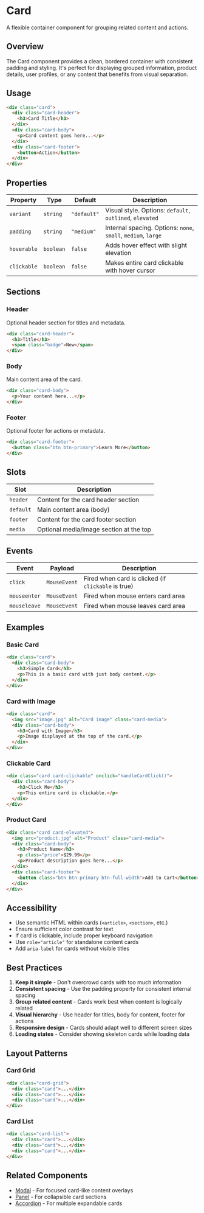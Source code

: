 # Card

A flexible container component for grouping related content and actions.

## Overview

The Card component provides a clean, bordered container with consistent padding and styling. It's perfect for displaying grouped information, product details, user profiles, or any content that benefits from visual separation.

## Usage

```html
<div class="card">
  <div class="card-header">
    <h3>Card Title</h3>
  </div>
  <div class="card-body">
    <p>Card content goes here...</p>
  </div>
  <div class="card-footer">
    <button>Action</button>
  </div>
</div>
```

## Properties

| Property | Type | Default | Description |
|----------|------|---------|-------------|
| `variant` | `string` | `"default"` | Visual style. Options: `default`, `outlined`, `elevated` |
| `padding` | `string` | `"medium"` | Internal spacing. Options: `none`, `small`, `medium`, `large` |
| `hoverable` | `boolean` | `false` | Adds hover effect with slight elevation |
| `clickable` | `boolean` | `false` | Makes entire card clickable with hover cursor |

## Sections

### Header
Optional header section for titles and metadata.

```html
<div class="card-header">
  <h3>Title</h3>
  <span class="badge">New</span>
</div>
```

### Body
Main content area of the card.

```html
<div class="card-body">
  <p>Your content here...</p>
</div>
```

### Footer
Optional footer for actions or metadata.

```html
<div class="card-footer">
  <button class="btn btn-primary">Learn More</button>
</div>
```

## Slots

| Slot | Description |
|------|-------------|
| `header` | Content for the card header section |
| `default` | Main content area (body) |
| `footer` | Content for the card footer section |
| `media` | Optional media/image section at the top |

## Events

| Event | Payload | Description |
|-------|---------|-------------|
| `click` | `MouseEvent` | Fired when card is clicked (if `clickable` is true) |
| `mouseenter` | `MouseEvent` | Fired when mouse enters card area |
| `mouseleave` | `MouseEvent` | Fired when mouse leaves card area |

## Examples

### Basic Card

```html
<div class="card">
  <div class="card-body">
    <h3>Simple Card</h3>
    <p>This is a basic card with just body content.</p>
  </div>
</div>
```

### Card with Image

```html
<div class="card">
  <img src="image.jpg" alt="Card image" class="card-media">
  <div class="card-body">
    <h3>Card with Image</h3>
    <p>Image displayed at the top of the card.</p>
  </div>
</div>
```

### Clickable Card

```html
<div class="card card-clickable" onclick="handleCardClick()">
  <div class="card-body">
    <h3>Click Me</h3>
    <p>This entire card is clickable.</p>
  </div>
</div>
```

### Product Card

```html
<div class="card card-elevated">
  <img src="product.jpg" alt="Product" class="card-media">
  <div class="card-body">
    <h3>Product Name</h3>
    <p class="price">$29.99</p>
    <p>Product description goes here...</p>
  </div>
  <div class="card-footer">
    <button class="btn btn-primary btn-full-width">Add to Cart</button>
  </div>
</div>
```

## Accessibility

- Use semantic HTML within cards (`<article>`, `<section>`, etc.)
- Ensure sufficient color contrast for text
- If card is clickable, include proper keyboard navigation
- Use `role="article"` for standalone content cards
- Add `aria-label` for cards without visible titles

## Best Practices

1. **Keep it simple** - Don't overcrowd cards with too much information
2. **Consistent spacing** - Use the padding property for consistent internal spacing
3. **Group related content** - Cards work best when content is logically related
4. **Visual hierarchy** - Use header for titles, body for content, footer for actions
5. **Responsive design** - Cards should adapt well to different screen sizes
6. **Loading states** - Consider showing skeleton cards while loading data

## Layout Patterns

### Card Grid

```html
<div class="card-grid">
  <div class="card">...</div>
  <div class="card">...</div>
  <div class="card">...</div>
</div>
```

### Card List

```html
<div class="card-list">
  <div class="card">...</div>
  <div class="card">...</div>
  <div class="card">...</div>
</div>
```

## Related Components

- [Modal](#) - For focused card-like content overlays
- [Panel](#) - For collapsible card sections
- [Accordion](#) - For multiple expandable cards
